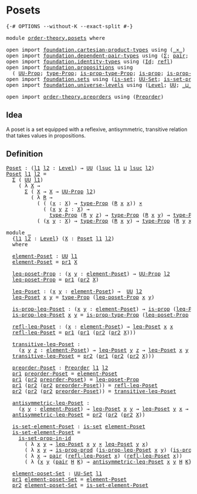 # Posets

<pre class="Agda"><a id="19" class="Symbol">{-#</a> <a id="23" class="Keyword">OPTIONS</a> <a id="31" class="Pragma">--without-K</a> <a id="43" class="Pragma">--exact-split</a> <a id="57" class="Symbol">#-}</a>

<a id="62" class="Keyword">module</a> <a id="69" href="order-theory.posets.html" class="Module">order-theory.posets</a> <a id="89" class="Keyword">where</a>

<a id="96" class="Keyword">open</a> <a id="101" class="Keyword">import</a> <a id="108" href="foundation.cartesian-product-types.html" class="Module">foundation.cartesian-product-types</a> <a id="143" class="Keyword">using</a> <a id="149" class="Symbol">(</a><a id="150" href="foundation-core.cartesian-product-types.html#577" class="Function Operator">_×_</a><a id="153" class="Symbol">)</a>
<a id="155" class="Keyword">open</a> <a id="160" class="Keyword">import</a> <a id="167" href="foundation.dependent-pair-types.html" class="Module">foundation.dependent-pair-types</a> <a id="199" class="Keyword">using</a> <a id="205" class="Symbol">(</a><a id="206" href="foundation-core.dependent-pair-types.html#502" class="Record">Σ</a><a id="207" class="Symbol">;</a> <a id="209" href="foundation-core.dependent-pair-types.html#575" class="InductiveConstructor">pair</a><a id="213" class="Symbol">;</a> <a id="215" href="foundation-core.dependent-pair-types.html#592" class="Field">pr1</a><a id="218" class="Symbol">;</a> <a id="220" href="foundation-core.dependent-pair-types.html#604" class="Field">pr2</a><a id="223" class="Symbol">)</a>
<a id="225" class="Keyword">open</a> <a id="230" class="Keyword">import</a> <a id="237" href="foundation.identity-types.html" class="Module">foundation.identity-types</a> <a id="263" class="Keyword">using</a> <a id="269" class="Symbol">(</a><a id="270" href="foundation-core.identity-types.html#1754" class="Datatype">Id</a><a id="272" class="Symbol">;</a> <a id="274" href="foundation-core.identity-types.html#1807" class="InductiveConstructor">refl</a><a id="278" class="Symbol">)</a>
<a id="280" class="Keyword">open</a> <a id="285" class="Keyword">import</a> <a id="292" href="foundation.propositions.html" class="Module">foundation.propositions</a> <a id="316" class="Keyword">using</a>
  <a id="324" class="Symbol">(</a> <a id="326" href="foundation-core.propositions.html#1380" class="Function">UU-Prop</a><a id="333" class="Symbol">;</a> <a id="335" href="foundation-core.propositions.html#1482" class="Function">type-Prop</a><a id="344" class="Symbol">;</a> <a id="346" href="foundation-core.propositions.html#1549" class="Function">is-prop-type-Prop</a><a id="363" class="Symbol">;</a> <a id="365" href="foundation-core.propositions.html#1296" class="Function">is-prop</a><a id="372" class="Symbol">;</a> <a id="374" href="foundation-core.propositions.html#5712" class="Function">is-prop-prod</a><a id="386" class="Symbol">)</a>
<a id="388" class="Keyword">open</a> <a id="393" class="Keyword">import</a> <a id="400" href="foundation.sets.html" class="Module">foundation.sets</a> <a id="416" class="Keyword">using</a> <a id="422" class="Symbol">(</a><a id="423" href="foundation-core.sets.html#1100" class="Function">is-set</a><a id="429" class="Symbol">;</a> <a id="431" href="foundation-core.sets.html#1177" class="Function">UU-Set</a><a id="437" class="Symbol">;</a> <a id="439" href="foundation-core.sets.html#2776" class="Function">is-set-prop-in-id</a><a id="456" class="Symbol">)</a>
<a id="458" class="Keyword">open</a> <a id="463" class="Keyword">import</a> <a id="470" href="foundation.universe-levels.html" class="Module">foundation.universe-levels</a> <a id="497" class="Keyword">using</a> <a id="503" class="Symbol">(</a><a id="504" href="Agda.Primitive.html#597" class="Postulate">Level</a><a id="509" class="Symbol">;</a> <a id="511" href="foundation-core.universe-levels.html#222" class="Primitive">UU</a><a id="513" class="Symbol">;</a> <a id="515" href="Agda.Primitive.html#810" class="Primitive Operator">_⊔_</a><a id="518" class="Symbol">;</a> <a id="520" href="Agda.Primitive.html#780" class="Primitive">lsuc</a><a id="524" class="Symbol">)</a>

<a id="527" class="Keyword">open</a> <a id="532" class="Keyword">import</a> <a id="539" href="order-theory.preorders.html" class="Module">order-theory.preorders</a> <a id="562" class="Keyword">using</a> <a id="568" class="Symbol">(</a><a id="569" href="order-theory.preorders.html#531" class="Function">Preorder</a><a id="577" class="Symbol">)</a>
</pre>
## Idea

A poset is a set equipped with a reflexive, antisymmetric, transitive relation that takes values in propositions.

## Definition

<pre class="Agda"><a id="Poset"></a><a id="731" href="order-theory.posets.html#731" class="Function">Poset</a> <a id="737" class="Symbol">:</a> <a id="739" class="Symbol">(</a><a id="740" href="order-theory.posets.html#740" class="Bound">l1</a> <a id="743" href="order-theory.posets.html#743" class="Bound">l2</a> <a id="746" class="Symbol">:</a> <a id="748" href="Agda.Primitive.html#597" class="Postulate">Level</a><a id="753" class="Symbol">)</a> <a id="755" class="Symbol">→</a> <a id="757" href="foundation-core.universe-levels.html#222" class="Primitive">UU</a> <a id="760" class="Symbol">(</a><a id="761" href="Agda.Primitive.html#780" class="Primitive">lsuc</a> <a id="766" href="order-theory.posets.html#740" class="Bound">l1</a> <a id="769" href="Agda.Primitive.html#810" class="Primitive Operator">⊔</a> <a id="771" href="Agda.Primitive.html#780" class="Primitive">lsuc</a> <a id="776" href="order-theory.posets.html#743" class="Bound">l2</a><a id="778" class="Symbol">)</a>
<a id="780" href="order-theory.posets.html#731" class="Function">Poset</a> <a id="786" href="order-theory.posets.html#786" class="Bound">l1</a> <a id="789" href="order-theory.posets.html#789" class="Bound">l2</a> <a id="792" class="Symbol">=</a>
  <a id="796" href="foundation-core.dependent-pair-types.html#502" class="Record">Σ</a> <a id="798" class="Symbol">(</a> <a id="800" href="foundation-core.universe-levels.html#222" class="Primitive">UU</a> <a id="803" href="order-theory.posets.html#786" class="Bound">l1</a><a id="805" class="Symbol">)</a>
    <a id="811" class="Symbol">(</a> <a id="813" class="Symbol">λ</a> <a id="815" href="order-theory.posets.html#815" class="Bound">X</a> <a id="817" class="Symbol">→</a>
      <a id="825" href="foundation-core.dependent-pair-types.html#502" class="Record">Σ</a> <a id="827" class="Symbol">(</a> <a id="829" href="order-theory.posets.html#815" class="Bound">X</a> <a id="831" class="Symbol">→</a> <a id="833" href="order-theory.posets.html#815" class="Bound">X</a> <a id="835" class="Symbol">→</a> <a id="837" href="foundation-core.propositions.html#1380" class="Function">UU-Prop</a> <a id="845" href="order-theory.posets.html#789" class="Bound">l2</a><a id="847" class="Symbol">)</a>
        <a id="857" class="Symbol">(</a> <a id="859" class="Symbol">λ</a> <a id="861" href="order-theory.posets.html#861" class="Bound">R</a> <a id="863" class="Symbol">→</a>
          <a id="875" class="Symbol">(</a> <a id="877" class="Symbol">(</a> <a id="879" class="Symbol">(</a><a id="880" href="order-theory.posets.html#880" class="Bound">x</a> <a id="882" class="Symbol">:</a> <a id="884" href="order-theory.posets.html#815" class="Bound">X</a><a id="885" class="Symbol">)</a> <a id="887" class="Symbol">→</a> <a id="889" href="foundation-core.propositions.html#1482" class="Function">type-Prop</a> <a id="899" class="Symbol">(</a><a id="900" href="order-theory.posets.html#861" class="Bound">R</a> <a id="902" href="order-theory.posets.html#880" class="Bound">x</a> <a id="904" href="order-theory.posets.html#880" class="Bound">x</a><a id="905" class="Symbol">))</a> <a id="908" href="foundation-core.cartesian-product-types.html#577" class="Function Operator">×</a>
            <a id="922" class="Symbol">(</a> <a id="924" class="Symbol">(</a><a id="925" href="order-theory.posets.html#925" class="Bound">x</a> <a id="927" href="order-theory.posets.html#927" class="Bound">y</a> <a id="929" href="order-theory.posets.html#929" class="Bound">z</a> <a id="931" class="Symbol">:</a> <a id="933" href="order-theory.posets.html#815" class="Bound">X</a><a id="934" class="Symbol">)</a> <a id="936" class="Symbol">→</a>
              <a id="952" href="foundation-core.propositions.html#1482" class="Function">type-Prop</a> <a id="962" class="Symbol">(</a><a id="963" href="order-theory.posets.html#861" class="Bound">R</a> <a id="965" href="order-theory.posets.html#927" class="Bound">y</a> <a id="967" href="order-theory.posets.html#929" class="Bound">z</a><a id="968" class="Symbol">)</a> <a id="970" class="Symbol">→</a> <a id="972" href="foundation-core.propositions.html#1482" class="Function">type-Prop</a> <a id="982" class="Symbol">(</a><a id="983" href="order-theory.posets.html#861" class="Bound">R</a> <a id="985" href="order-theory.posets.html#925" class="Bound">x</a> <a id="987" href="order-theory.posets.html#927" class="Bound">y</a><a id="988" class="Symbol">)</a> <a id="990" class="Symbol">→</a> <a id="992" href="foundation-core.propositions.html#1482" class="Function">type-Prop</a> <a id="1002" class="Symbol">(</a><a id="1003" href="order-theory.posets.html#861" class="Bound">R</a> <a id="1005" href="order-theory.posets.html#925" class="Bound">x</a> <a id="1007" href="order-theory.posets.html#929" class="Bound">z</a><a id="1008" class="Symbol">)))</a> <a id="1012" href="foundation-core.cartesian-product-types.html#577" class="Function Operator">×</a>
          <a id="1024" class="Symbol">(</a> <a id="1026" class="Symbol">(</a><a id="1027" href="order-theory.posets.html#1027" class="Bound">x</a> <a id="1029" href="order-theory.posets.html#1029" class="Bound">y</a> <a id="1031" class="Symbol">:</a> <a id="1033" href="order-theory.posets.html#815" class="Bound">X</a><a id="1034" class="Symbol">)</a> <a id="1036" class="Symbol">→</a> <a id="1038" href="foundation-core.propositions.html#1482" class="Function">type-Prop</a> <a id="1048" class="Symbol">(</a><a id="1049" href="order-theory.posets.html#861" class="Bound">R</a> <a id="1051" href="order-theory.posets.html#1027" class="Bound">x</a> <a id="1053" href="order-theory.posets.html#1029" class="Bound">y</a><a id="1054" class="Symbol">)</a> <a id="1056" class="Symbol">→</a> <a id="1058" href="foundation-core.propositions.html#1482" class="Function">type-Prop</a> <a id="1068" class="Symbol">(</a><a id="1069" href="order-theory.posets.html#861" class="Bound">R</a> <a id="1071" href="order-theory.posets.html#1029" class="Bound">y</a> <a id="1073" href="order-theory.posets.html#1027" class="Bound">x</a><a id="1074" class="Symbol">)</a> <a id="1076" class="Symbol">→</a> <a id="1078" href="foundation-core.identity-types.html#1754" class="Datatype">Id</a> <a id="1081" href="order-theory.posets.html#1027" class="Bound">x</a> <a id="1083" href="order-theory.posets.html#1029" class="Bound">y</a><a id="1084" class="Symbol">)))</a>

<a id="1089" class="Keyword">module</a> <a id="1096" href="order-theory.posets.html#1096" class="Module">_</a>
  <a id="1100" class="Symbol">{</a><a id="1101" href="order-theory.posets.html#1101" class="Bound">l1</a> <a id="1104" href="order-theory.posets.html#1104" class="Bound">l2</a> <a id="1107" class="Symbol">:</a> <a id="1109" href="Agda.Primitive.html#597" class="Postulate">Level</a><a id="1114" class="Symbol">}</a> <a id="1116" class="Symbol">(</a><a id="1117" href="order-theory.posets.html#1117" class="Bound">X</a> <a id="1119" class="Symbol">:</a> <a id="1121" href="order-theory.posets.html#731" class="Function">Poset</a> <a id="1127" href="order-theory.posets.html#1101" class="Bound">l1</a> <a id="1130" href="order-theory.posets.html#1104" class="Bound">l2</a><a id="1132" class="Symbol">)</a>
  <a id="1136" class="Keyword">where</a>

  <a id="1145" href="order-theory.posets.html#1145" class="Function">element-Poset</a> <a id="1159" class="Symbol">:</a> <a id="1161" href="foundation-core.universe-levels.html#222" class="Primitive">UU</a> <a id="1164" href="order-theory.posets.html#1101" class="Bound">l1</a>
  <a id="1169" href="order-theory.posets.html#1145" class="Function">element-Poset</a> <a id="1183" class="Symbol">=</a> <a id="1185" href="foundation-core.dependent-pair-types.html#592" class="Field">pr1</a> <a id="1189" href="order-theory.posets.html#1117" class="Bound">X</a>

  <a id="1194" href="order-theory.posets.html#1194" class="Function">leq-poset-Prop</a> <a id="1209" class="Symbol">:</a> <a id="1211" class="Symbol">(</a><a id="1212" href="order-theory.posets.html#1212" class="Bound">x</a> <a id="1214" href="order-theory.posets.html#1214" class="Bound">y</a> <a id="1216" class="Symbol">:</a> <a id="1218" href="order-theory.posets.html#1145" class="Function">element-Poset</a><a id="1231" class="Symbol">)</a> <a id="1233" class="Symbol">→</a> <a id="1235" href="foundation-core.propositions.html#1380" class="Function">UU-Prop</a> <a id="1243" href="order-theory.posets.html#1104" class="Bound">l2</a>
  <a id="1248" href="order-theory.posets.html#1194" class="Function">leq-poset-Prop</a> <a id="1263" class="Symbol">=</a> <a id="1265" href="foundation-core.dependent-pair-types.html#592" class="Field">pr1</a> <a id="1269" class="Symbol">(</a><a id="1270" href="foundation-core.dependent-pair-types.html#604" class="Field">pr2</a> <a id="1274" href="order-theory.posets.html#1117" class="Bound">X</a><a id="1275" class="Symbol">)</a>

  <a id="1280" href="order-theory.posets.html#1280" class="Function">leq-Poset</a> <a id="1290" class="Symbol">:</a> <a id="1292" class="Symbol">(</a><a id="1293" href="order-theory.posets.html#1293" class="Bound">x</a> <a id="1295" href="order-theory.posets.html#1295" class="Bound">y</a> <a id="1297" class="Symbol">:</a> <a id="1299" href="order-theory.posets.html#1145" class="Function">element-Poset</a><a id="1312" class="Symbol">)</a> <a id="1314" class="Symbol">→</a>  <a id="1317" href="foundation-core.universe-levels.html#222" class="Primitive">UU</a> <a id="1320" href="order-theory.posets.html#1104" class="Bound">l2</a>
  <a id="1325" href="order-theory.posets.html#1280" class="Function">leq-Poset</a> <a id="1335" href="order-theory.posets.html#1335" class="Bound">x</a> <a id="1337" href="order-theory.posets.html#1337" class="Bound">y</a> <a id="1339" class="Symbol">=</a> <a id="1341" href="foundation-core.propositions.html#1482" class="Function">type-Prop</a> <a id="1351" class="Symbol">(</a><a id="1352" href="order-theory.posets.html#1194" class="Function">leq-poset-Prop</a> <a id="1367" href="order-theory.posets.html#1335" class="Bound">x</a> <a id="1369" href="order-theory.posets.html#1337" class="Bound">y</a><a id="1370" class="Symbol">)</a>

  <a id="1375" href="order-theory.posets.html#1375" class="Function">is-prop-leq-Poset</a> <a id="1393" class="Symbol">:</a> <a id="1395" class="Symbol">(</a><a id="1396" href="order-theory.posets.html#1396" class="Bound">x</a> <a id="1398" href="order-theory.posets.html#1398" class="Bound">y</a> <a id="1400" class="Symbol">:</a> <a id="1402" href="order-theory.posets.html#1145" class="Function">element-Poset</a><a id="1415" class="Symbol">)</a> <a id="1417" class="Symbol">→</a> <a id="1419" href="foundation-core.propositions.html#1296" class="Function">is-prop</a> <a id="1427" class="Symbol">(</a><a id="1428" href="order-theory.posets.html#1280" class="Function">leq-Poset</a> <a id="1438" href="order-theory.posets.html#1396" class="Bound">x</a> <a id="1440" href="order-theory.posets.html#1398" class="Bound">y</a><a id="1441" class="Symbol">)</a>
  <a id="1445" href="order-theory.posets.html#1375" class="Function">is-prop-leq-Poset</a> <a id="1463" href="order-theory.posets.html#1463" class="Bound">x</a> <a id="1465" href="order-theory.posets.html#1465" class="Bound">y</a> <a id="1467" class="Symbol">=</a> <a id="1469" href="foundation-core.propositions.html#1549" class="Function">is-prop-type-Prop</a> <a id="1487" class="Symbol">(</a><a id="1488" href="order-theory.posets.html#1194" class="Function">leq-poset-Prop</a> <a id="1503" href="order-theory.posets.html#1463" class="Bound">x</a> <a id="1505" href="order-theory.posets.html#1465" class="Bound">y</a><a id="1506" class="Symbol">)</a>

  <a id="1511" href="order-theory.posets.html#1511" class="Function">refl-leq-Poset</a> <a id="1526" class="Symbol">:</a> <a id="1528" class="Symbol">(</a><a id="1529" href="order-theory.posets.html#1529" class="Bound">x</a> <a id="1531" class="Symbol">:</a> <a id="1533" href="order-theory.posets.html#1145" class="Function">element-Poset</a><a id="1546" class="Symbol">)</a> <a id="1548" class="Symbol">→</a> <a id="1550" href="order-theory.posets.html#1280" class="Function">leq-Poset</a> <a id="1560" href="order-theory.posets.html#1529" class="Bound">x</a> <a id="1562" href="order-theory.posets.html#1529" class="Bound">x</a>
  <a id="1566" href="order-theory.posets.html#1511" class="Function">refl-leq-Poset</a> <a id="1581" class="Symbol">=</a> <a id="1583" href="foundation-core.dependent-pair-types.html#592" class="Field">pr1</a> <a id="1587" class="Symbol">(</a><a id="1588" href="foundation-core.dependent-pair-types.html#592" class="Field">pr1</a> <a id="1592" class="Symbol">(</a><a id="1593" href="foundation-core.dependent-pair-types.html#604" class="Field">pr2</a> <a id="1597" class="Symbol">(</a><a id="1598" href="foundation-core.dependent-pair-types.html#604" class="Field">pr2</a> <a id="1602" href="order-theory.posets.html#1117" class="Bound">X</a><a id="1603" class="Symbol">)))</a>

  <a id="1610" href="order-theory.posets.html#1610" class="Function">transitive-leq-Poset</a> <a id="1631" class="Symbol">:</a>
    <a id="1637" class="Symbol">(</a><a id="1638" href="order-theory.posets.html#1638" class="Bound">x</a> <a id="1640" href="order-theory.posets.html#1640" class="Bound">y</a> <a id="1642" href="order-theory.posets.html#1642" class="Bound">z</a> <a id="1644" class="Symbol">:</a> <a id="1646" href="order-theory.posets.html#1145" class="Function">element-Poset</a><a id="1659" class="Symbol">)</a> <a id="1661" class="Symbol">→</a> <a id="1663" href="order-theory.posets.html#1280" class="Function">leq-Poset</a> <a id="1673" href="order-theory.posets.html#1640" class="Bound">y</a> <a id="1675" href="order-theory.posets.html#1642" class="Bound">z</a> <a id="1677" class="Symbol">→</a> <a id="1679" href="order-theory.posets.html#1280" class="Function">leq-Poset</a> <a id="1689" href="order-theory.posets.html#1638" class="Bound">x</a> <a id="1691" href="order-theory.posets.html#1640" class="Bound">y</a> <a id="1693" class="Symbol">→</a> <a id="1695" href="order-theory.posets.html#1280" class="Function">leq-Poset</a> <a id="1705" href="order-theory.posets.html#1638" class="Bound">x</a> <a id="1707" href="order-theory.posets.html#1642" class="Bound">z</a>
  <a id="1711" href="order-theory.posets.html#1610" class="Function">transitive-leq-Poset</a> <a id="1732" class="Symbol">=</a> <a id="1734" href="foundation-core.dependent-pair-types.html#604" class="Field">pr2</a> <a id="1738" class="Symbol">(</a><a id="1739" href="foundation-core.dependent-pair-types.html#592" class="Field">pr1</a> <a id="1743" class="Symbol">(</a><a id="1744" href="foundation-core.dependent-pair-types.html#604" class="Field">pr2</a> <a id="1748" class="Symbol">(</a><a id="1749" href="foundation-core.dependent-pair-types.html#604" class="Field">pr2</a> <a id="1753" href="order-theory.posets.html#1117" class="Bound">X</a><a id="1754" class="Symbol">)))</a>

  <a id="1761" href="order-theory.posets.html#1761" class="Function">preorder-Poset</a> <a id="1776" class="Symbol">:</a> <a id="1778" href="order-theory.preorders.html#531" class="Function">Preorder</a> <a id="1787" href="order-theory.posets.html#1101" class="Bound">l1</a> <a id="1790" href="order-theory.posets.html#1104" class="Bound">l2</a>
  <a id="1795" href="foundation-core.dependent-pair-types.html#592" class="Field">pr1</a> <a id="1799" href="order-theory.posets.html#1761" class="Function">preorder-Poset</a> <a id="1814" class="Symbol">=</a> <a id="1816" href="order-theory.posets.html#1145" class="Function">element-Poset</a>
  <a id="1832" href="foundation-core.dependent-pair-types.html#592" class="Field">pr1</a> <a id="1836" class="Symbol">(</a><a id="1837" href="foundation-core.dependent-pair-types.html#604" class="Field">pr2</a> <a id="1841" href="order-theory.posets.html#1761" class="Function">preorder-Poset</a><a id="1855" class="Symbol">)</a> <a id="1857" class="Symbol">=</a> <a id="1859" href="order-theory.posets.html#1194" class="Function">leq-poset-Prop</a>
  <a id="1876" href="foundation-core.dependent-pair-types.html#592" class="Field">pr1</a> <a id="1880" class="Symbol">(</a><a id="1881" href="foundation-core.dependent-pair-types.html#604" class="Field">pr2</a> <a id="1885" class="Symbol">(</a><a id="1886" href="foundation-core.dependent-pair-types.html#604" class="Field">pr2</a> <a id="1890" href="order-theory.posets.html#1761" class="Function">preorder-Poset</a><a id="1904" class="Symbol">))</a> <a id="1907" class="Symbol">=</a> <a id="1909" href="order-theory.posets.html#1511" class="Function">refl-leq-Poset</a>
  <a id="1926" href="foundation-core.dependent-pair-types.html#604" class="Field">pr2</a> <a id="1930" class="Symbol">(</a><a id="1931" href="foundation-core.dependent-pair-types.html#604" class="Field">pr2</a> <a id="1935" class="Symbol">(</a><a id="1936" href="foundation-core.dependent-pair-types.html#604" class="Field">pr2</a> <a id="1940" href="order-theory.posets.html#1761" class="Function">preorder-Poset</a><a id="1954" class="Symbol">))</a> <a id="1957" class="Symbol">=</a> <a id="1959" href="order-theory.posets.html#1610" class="Function">transitive-leq-Poset</a>

  <a id="1983" href="order-theory.posets.html#1983" class="Function">antisymmetric-leq-Poset</a> <a id="2007" class="Symbol">:</a>
    <a id="2013" class="Symbol">(</a><a id="2014" href="order-theory.posets.html#2014" class="Bound">x</a> <a id="2016" href="order-theory.posets.html#2016" class="Bound">y</a> <a id="2018" class="Symbol">:</a> <a id="2020" href="order-theory.posets.html#1145" class="Function">element-Poset</a><a id="2033" class="Symbol">)</a> <a id="2035" class="Symbol">→</a> <a id="2037" href="order-theory.posets.html#1280" class="Function">leq-Poset</a> <a id="2047" href="order-theory.posets.html#2014" class="Bound">x</a> <a id="2049" href="order-theory.posets.html#2016" class="Bound">y</a> <a id="2051" class="Symbol">→</a> <a id="2053" href="order-theory.posets.html#1280" class="Function">leq-Poset</a> <a id="2063" href="order-theory.posets.html#2016" class="Bound">y</a> <a id="2065" href="order-theory.posets.html#2014" class="Bound">x</a> <a id="2067" class="Symbol">→</a> <a id="2069" href="foundation-core.identity-types.html#1754" class="Datatype">Id</a> <a id="2072" href="order-theory.posets.html#2014" class="Bound">x</a> <a id="2074" href="order-theory.posets.html#2016" class="Bound">y</a>
  <a id="2078" href="order-theory.posets.html#1983" class="Function">antisymmetric-leq-Poset</a> <a id="2102" class="Symbol">=</a> <a id="2104" href="foundation-core.dependent-pair-types.html#604" class="Field">pr2</a> <a id="2108" class="Symbol">(</a><a id="2109" href="foundation-core.dependent-pair-types.html#604" class="Field">pr2</a> <a id="2113" class="Symbol">(</a><a id="2114" href="foundation-core.dependent-pair-types.html#604" class="Field">pr2</a> <a id="2118" href="order-theory.posets.html#1117" class="Bound">X</a><a id="2119" class="Symbol">))</a>

  <a id="2125" href="order-theory.posets.html#2125" class="Function">is-set-element-Poset</a> <a id="2146" class="Symbol">:</a> <a id="2148" href="foundation-core.sets.html#1100" class="Function">is-set</a> <a id="2155" href="order-theory.posets.html#1145" class="Function">element-Poset</a>
  <a id="2171" href="order-theory.posets.html#2125" class="Function">is-set-element-Poset</a> <a id="2192" class="Symbol">=</a>
    <a id="2198" href="foundation-core.sets.html#2776" class="Function">is-set-prop-in-id</a>
      <a id="2222" class="Symbol">(</a> <a id="2224" class="Symbol">λ</a> <a id="2226" href="order-theory.posets.html#2226" class="Bound">x</a> <a id="2228" href="order-theory.posets.html#2228" class="Bound">y</a> <a id="2230" class="Symbol">→</a> <a id="2232" href="order-theory.posets.html#1280" class="Function">leq-Poset</a> <a id="2242" href="order-theory.posets.html#2226" class="Bound">x</a> <a id="2244" href="order-theory.posets.html#2228" class="Bound">y</a> <a id="2246" href="foundation-core.cartesian-product-types.html#577" class="Function Operator">×</a> <a id="2248" href="order-theory.posets.html#1280" class="Function">leq-Poset</a> <a id="2258" href="order-theory.posets.html#2228" class="Bound">y</a> <a id="2260" href="order-theory.posets.html#2226" class="Bound">x</a><a id="2261" class="Symbol">)</a>
      <a id="2269" class="Symbol">(</a> <a id="2271" class="Symbol">λ</a> <a id="2273" href="order-theory.posets.html#2273" class="Bound">x</a> <a id="2275" href="order-theory.posets.html#2275" class="Bound">y</a> <a id="2277" class="Symbol">→</a> <a id="2279" href="foundation-core.propositions.html#5712" class="Function">is-prop-prod</a> <a id="2292" class="Symbol">(</a><a id="2293" href="order-theory.posets.html#1375" class="Function">is-prop-leq-Poset</a> <a id="2311" href="order-theory.posets.html#2273" class="Bound">x</a> <a id="2313" href="order-theory.posets.html#2275" class="Bound">y</a><a id="2314" class="Symbol">)</a> <a id="2316" class="Symbol">(</a><a id="2317" href="order-theory.posets.html#1375" class="Function">is-prop-leq-Poset</a> <a id="2335" href="order-theory.posets.html#2275" class="Bound">y</a> <a id="2337" href="order-theory.posets.html#2273" class="Bound">x</a><a id="2338" class="Symbol">))</a>
      <a id="2347" class="Symbol">(</a> <a id="2349" class="Symbol">λ</a> <a id="2351" href="order-theory.posets.html#2351" class="Bound">x</a> <a id="2353" class="Symbol">→</a> <a id="2355" href="foundation-core.dependent-pair-types.html#575" class="InductiveConstructor">pair</a> <a id="2360" class="Symbol">(</a><a id="2361" href="order-theory.posets.html#1511" class="Function">refl-leq-Poset</a> <a id="2376" href="order-theory.posets.html#2351" class="Bound">x</a><a id="2377" class="Symbol">)</a> <a id="2379" class="Symbol">(</a><a id="2380" href="order-theory.posets.html#1511" class="Function">refl-leq-Poset</a> <a id="2395" href="order-theory.posets.html#2351" class="Bound">x</a><a id="2396" class="Symbol">))</a>
      <a id="2405" class="Symbol">(</a> <a id="2407" class="Symbol">λ</a> <a id="2409" class="Symbol">{</a><a id="2410" href="order-theory.posets.html#2410" class="Bound">x</a> <a id="2412" href="order-theory.posets.html#2412" class="Bound">y</a> <a id="2414" class="Symbol">(</a><a id="2415" href="foundation-core.dependent-pair-types.html#575" class="InductiveConstructor">pair</a> <a id="2420" href="order-theory.posets.html#2420" class="Bound">H</a> <a id="2422" href="order-theory.posets.html#2422" class="Bound">K</a><a id="2423" class="Symbol">)</a> <a id="2425" class="Symbol">→</a> <a id="2427" href="order-theory.posets.html#1983" class="Function">antisymmetric-leq-Poset</a> <a id="2451" href="order-theory.posets.html#2410" class="Bound">x</a> <a id="2453" href="order-theory.posets.html#2412" class="Bound">y</a> <a id="2455" href="order-theory.posets.html#2420" class="Bound">H</a> <a id="2457" href="order-theory.posets.html#2422" class="Bound">K</a><a id="2458" class="Symbol">})</a>

  <a id="2464" href="order-theory.posets.html#2464" class="Function">element-poset-Set</a> <a id="2482" class="Symbol">:</a> <a id="2484" href="foundation-core.sets.html#1177" class="Function">UU-Set</a> <a id="2491" href="order-theory.posets.html#1101" class="Bound">l1</a>
  <a id="2496" href="foundation-core.dependent-pair-types.html#592" class="Field">pr1</a> <a id="2500" href="order-theory.posets.html#2464" class="Function">element-poset-Set</a> <a id="2518" class="Symbol">=</a> <a id="2520" href="order-theory.posets.html#1145" class="Function">element-Poset</a>
  <a id="2536" href="foundation-core.dependent-pair-types.html#604" class="Field">pr2</a> <a id="2540" href="order-theory.posets.html#2464" class="Function">element-poset-Set</a> <a id="2558" class="Symbol">=</a> <a id="2560" href="order-theory.posets.html#2125" class="Function">is-set-element-Poset</a>
</pre>